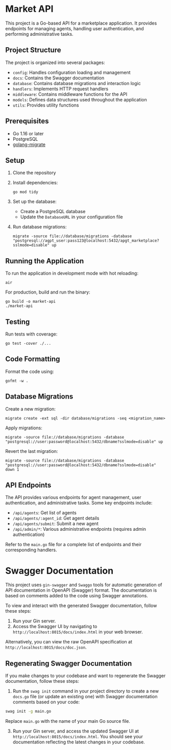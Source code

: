 # Market API

This project is a Go-based API for a marketplace application. It provides endpoints for managing agents, handling user authentication, and performing administrative tasks.

## Project Structure

The project is organized into several packages:

- `config`: Handles configuration loading and management
- `docs`: Contains the Swagger documentation
- `database`: Contains database migrations and interaction logic
- `handlers`: Implements HTTP request handlers
- `middleware`: Contains middleware functions for the API
- `models`: Defines data structures used throughout the application
- `utils`: Provides utility functions

## Prerequisites

- Go 1.16 or later
- PostgreSQL
- [golang-migrate](https://github.com/golang-migrate/migrate)

## Setup

1. Clone the repository
2. Install dependencies:
   ```
   go mod tidy
   ```
3. Set up the database:
   - Create a PostgreSQL database
   - Update the `DatabaseURL` in your configuration file

4. Run database migrations:
   ```
   migrate -source file://database/migrations -database "postgresql://agpt_user:pass123@localhost:5432/apgt_marketplace?sslmode=disable" up
   ```

## Running the Application

To run the application in development mode with hot reloading:

```
air
```

For production, build and run the binary:

```
go build -o market-api
./market-api
```

## Testing

Run tests with coverage:
```
go test -cover ./...
```

## Code Formatting

Format the code using:

```
gofmt -w .
```

## Database Migrations

Create a new migration:

```
migrate create -ext sql -dir database/migrations -seq <migration_name>
```

Apply migrations:

```
migrate -source file://database/migrations -database "postgresql://user:password@localhost:5432/dbname?sslmode=disable" up
```

Revert the last migration:

```
migrate -source file://database/migrations -database "postgresql://user:password@localhost:5432/dbname?sslmode=disable" down 1
```

## API Endpoints

The API provides various endpoints for agent management, user authentication, and administrative tasks. Some key endpoints include:

- `/api/agents`: Get list of agents
- `/api/agents/:agent_id`: Get agent details
- `/api/agents/submit`: Submit a new agent
- `/api/admin/*`: Various administrative endpoints (requires admin authentication)

Refer to the `main.go` file for a complete list of endpoints and their corresponding handlers.


# Swagger Documentation

This project uses `gin-swagger` and `Swaggo` tools for automatic generation of API documentation in OpenAPI (Swagger) format. The documentation is based on comments added to the code using Swagger annotations.

To view and interact with the generated Swagger documentation, follow these steps:

1. Run your Gin server.
2. Access the Swagger UI by navigating to `http://localhost:8015/docs/index.html` in your web browser.

Alternatively, you can view the raw OpenAPI specification at `http://localhost:8015/docs/doc.json`.

## Regenerating Swagger Documentation

If you make changes to your codebase and want to regenerate the Swagger documentation, follow these steps:

1. Run the `swag init` command in your project directory to create a new `docs.go` file (or update an existing one) with Swagger documentation comments based on your code:
```bash
swag init -g main.go
```
Replace `main.go` with the name of your main Go source file.

3. Run your Gin server, and access the updated Swagger UI at `http://localhost:8015/docs/index.html`. You should see your documentation reflecting the latest changes in your codebase.
